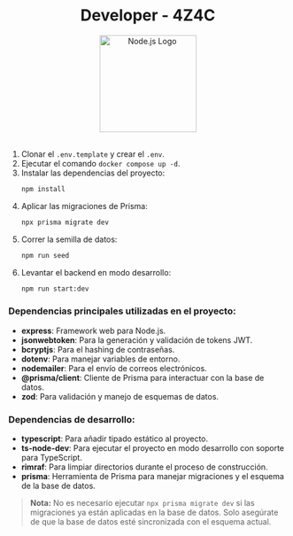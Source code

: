 <h1 align="center">
  Developer - 4Z4C
</h1>
<div align="center">
  <img src="https://images.icon-icons.com/2699/PNG/512/nodejs_logo_icon_169910.png" alt="Node.js Logo" width="175"/>
</div>

<br/>

1. Clonar el `.env.template` y crear el `.env`.
2. Ejecutar el comando `docker compose up -d`.
3. Instalar las dependencias del proyecto:
   ```bash
   npm install
   ```
4. Aplicar las migraciones de Prisma:
   ```bash
   npx prisma migrate dev
   ```
5. Correr la semilla de datos:
   ```bash
   npm run seed
   ```
6. Levantar el backend en modo desarrollo:
   ```bash
   npm run start:dev
   ```

### Dependencias principales utilizadas en el proyecto:

- **express**: Framework web para Node.js.
- **jsonwebtoken**: Para la generación y validación de tokens JWT.
- **bcryptjs**: Para el hashing de contraseñas.
- **dotenv**: Para manejar variables de entorno.
- **nodemailer**: Para el envío de correos electrónicos.
- **@prisma/client**: Cliente de Prisma para interactuar con la base de datos.
- **zod**: Para validación y manejo de esquemas de datos.

### Dependencias de desarrollo:

- **typescript**: Para añadir tipado estático al proyecto.
- **ts-node-dev**: Para ejecutar el proyecto en modo desarrollo con soporte para TypeScript.
- **rimraf**: Para limpiar directorios durante el proceso de construcción.
- **prisma**: Herramienta de Prisma para manejar migraciones y el esquema de la base de datos.

> **Nota:** No es necesario ejecutar `npx prisma migrate dev` si las migraciones ya están aplicadas en la base de datos. Solo asegúrate de que la base de datos esté sincronizada con el esquema actual.
